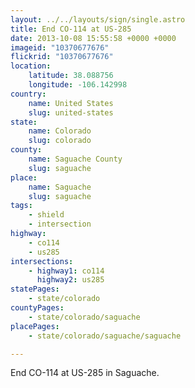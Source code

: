 ```yaml
---
layout: ../../layouts/sign/single.astro
title: End CO-114 at US-285
date: 2013-10-08 15:55:58 +0000 +0000
imageid: "10370677676"
flickrid: "10370677676"
location:
    latitude: 38.088756
    longitude: -106.142998
country:
    name: United States
    slug: united-states
state:
    name: Colorado
    slug: colorado
county:
    name: Saguache County
    slug: saguache
place:
    name: Saguache
    slug: saguache
tags:
    - shield
    - intersection
highway:
    - co114
    - us285
intersections:
    - highway1: co114
      highway2: us285
statePages:
    - state/colorado
countyPages:
    - state/colorado/saguache
placePages:
    - state/colorado/saguache/saguache

---
```

End CO-114 at US-285 in Saguache.